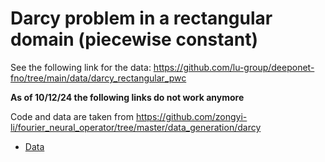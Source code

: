 # Darcy problem in a rectangular domain (piecewise constant)

See the following link for the data:
https://github.com/lu-group/deeponet-fno/tree/main/data/darcy_rectangular_pwc

**As of 10/12/24 the following links do not work anymore**

Code and data are taken from https://github.com/zongyi-li/fourier_neural_operator/tree/master/data_generation/darcy

- [Data](https://drive.google.com/drive/folders/1Qzm64a2vN66is0LMYpO7cGwXxuhZHfPs?usp=sharing)
